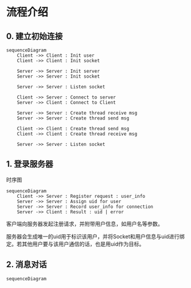 # 流程介绍

## 0. 建立初始连接

```mermaid
sequenceDiagram
	Client ->> Client : Init user
	Client ->> Client : Init socket

	Server ->> Server : Init server
	Server ->> Server : Init socket
	
	Server ->> Server : Listen socket

	Client ->> Server : Connect to server
	Server ->> Client : Connect to Client

	Server ->> Server : Create thread receive msg
	Server ->> Server : Create thread send msg

	Client ->> Client : Create thread send msg
	Client ->> Client : Create thread receive msg

	Server ->> Server : Listen socket
```

## 1. 登录服务器

时序图

```mermaid
sequenceDiagram
	Client ->> Server : Register request : user_info
	Server ->> Server : Assign uid for user
	Server ->> Server : Record user_info for connection
	Server ->> Client : Result : uid | error
```

客户端向服务器发起注册请求，并附带用户信息，如用户名等参数。

服务器会生成唯一的uid用于标识该用户，并将Socket和用户信息与uid进行绑定。若其他用户要与该用户通信的话，也是用uid作为目标。

## 2. 消息对话

```mermaid
sequenceDiagram
	
```
